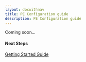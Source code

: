 ```yaml
---
layout: docwithnav
title: PE Configuration guide
description: PE Configuration guide
---
```


Coming soon...

#### Next Steps

<p><a href="/docs/edge/getting-started" class="button">Getting Started Guide</a></p>